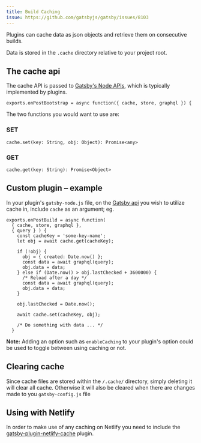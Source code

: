 ```yaml
---
title: Build Caching
issue: https://github.com/gatsbyjs/gatsby/issues/8103
---
```


Plugins can cache data as json objects and retrieve them on consecutive builds.

Data is stored in the `.cache` directory relative to your project root.


## The cache api

The cache API is passed to [Gatsby's Node APIs](/docs/node-apis/), which is typically implemented by plugins.
```
exports.onPostBootstrap = async function({ cache, store, graphql }) {
```


The two functions you would want to use are:

### SET
`cache.set(key: String, obj: Object): Promise<any>`

### GET
`cache.get(key: String): Promise<Object>`



## Custom plugin – example

In your plugin's `gatsby-node.js` file, on the [Gatsby api](/docs/node-apis/) you wish to utilize cache in, include `cache` as an argument; eg.

```
exports.onPostBuild = async function(
  { cache, store, graphql },
  { query } ) {
    const cacheKey = 'some-key-name';
    let obj = await cache.get(cacheKey);

    if (!obj) {
      obj = { created: Date.now() };      
      const data = await graphql(query);
      obj.data = data;
    } else if (Date.now() > obj.lastChecked + 3600000) {
      /* Reload after a day */
      const data = await graphql(query);
      obj.data = data;
    }
    
    obj.lastChecked = Date.now();    

    await cache.set(cacheKey, obj);
    
    /* Do something with data ... */
  }
```

**Note:** Adding an option such as `enableCaching` to your plugin's option could be used to toggle between using caching or not.


## Clearing cache

Since cache files are stored within the `/.cache/` directory, simply deleting it will clear all cache.
Otherwise it will also be cleared when there are changes made to you `gatsby-config.js` file


## Using with Netlify

In order to make use of any caching on Netlify you need to include the [gatsby-plugin-netlify-cache](/packages/gatsby-plugin-netlify-cache/) plugin.
